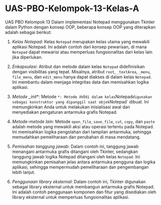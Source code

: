 # UAS-PBO-Kelompok-13-Kelas-A
UAS PBO Kelompok 13 
Dalam implementasi Notepad menggunakan Tkinter dalam Python dengan konsep OOP, beberapa konsep OOP yang diterapkan adalah sebagai berikut:

1. *Kelas Notepad*: Kelas `Notepad` merupakan kelas utama yang mewakili aplikasi Notepad. Ini adalah contoh dari konsep pewarisan, di mana `Notepad` dapat mewarisi atau memperluas fungsionalitas dari kelas lain jika diperlukan.

2. *Enkapsulasi*: Atribut dan metode dalam kelas `Notepad` didefinisikan dengan visibilitas yang tepat. Misalnya, atribut `root`, `_textArea`, `_menu`, `file_menu`, dan `edit_menu` hanya dapat diakses di dalam kelas `Notepad`. Ini membantu dalam menjaga integritas data dan memisahkan logika aplikasi.

3. *Metode _init**: Metode `*: Metode `_init_` di dalam kelas `Notepad` digunakan sebagai konstruktor yang dipanggil saat objek `Notepad` dibuat. Ini memungkinkan Anda untuk melakukan inisialisasi awal dan menyediakan pengaturan antarmuka grafis Notepad.

4. *Metode-metode lain*: Metode `open_file`, `save_file`, `cut`, `copy`, dan `paste` adalah metode yang mewakili aksi atau operasi tertentu pada Notepad. Ini memisahkan logika pengolahan dari tampilan antarmuka, sehingga memudahkan pemeliharaan dan perubahan di masa mendatang.

5. *Pemisahan tanggung jawab*: Dalam contoh ini, tanggung jawab menangani antarmuka grafis ditangani oleh Tkinter, sedangkan tanggung jawab logika Notepad ditangani oleh kelas `Notepad`. Ini memungkinkan pemisahan jelas antara antarmuka pengguna dan logika aplikasi, sehingga mempermudah pemeliharaan dan pengembangan lebih lanjut.

6. *Penggunaan library eksternal*: Dalam contoh ini, Tkinter digunakan sebagai library eksternal untuk membangun antarmuka grafis Notepad. Ini adalah contoh penggunaan komponen dan fitur yang disediakan oleh library eksternal untuk memperluas fungsionalitas aplikasi.
